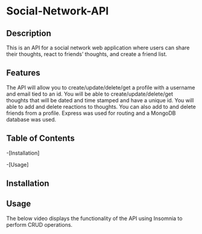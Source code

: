 
# Social-Network-API

## Description

This is an API for a social network web application where users can share their thoughts, react to friends’ thoughts, and create a friend list. 

## Features

The API will allow you to create/update/delete/get a profile with a username and email tied to an id. You will be able to create/update/delete/get thoughts that will be dated and time stamped and have a unique id. You will able to add and delete reactions to thoughts. You can also add to and delete friends from a profile. Express was used for routing and a MongoDB database was used.

## Table of Contents
-[Installation]

-[Usage]

## Installation

## Usage
The below video displays the functionality of the API using Insomnia to perform CRUD operations. 

